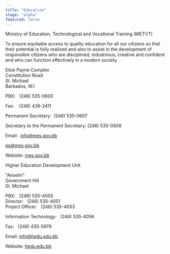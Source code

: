 ```yaml
---
title: "Education"
stage: "alpha"
featured: false
---
```


Ministry of Education, Technological and Vocational Training (METVT)

To ensure equitable access to quality education for all our citizens so that their potential is fully realized and also to assist in the development of responsible citizens who are disciplined, industrious, creative and confident and who can function effectively in a modern society.

Elsie Payne Complex       
Constitution Road  
St. Michael  
Barbados, W.I

PBX:   (246) 535-0600

Fax:    (246) 436-2411

Permanent Secretary:  (246) 535-0607

Secretary to the Permanent Secretary: (246) 535-0608

Email:  [info@mes.gov.bb](mailto:info@mes.gov.bb)

[ps@mes.gov.bb](mailto:ps@mes.gov.bb)

Website: [mes.gov.bb](https://mes.gov.bb)

Higher Education Development Unit

"Anselm"  
Government Hill  
St. Michael

PBX:   (246) 535-4050  
Director:   (246) 535-4051  
Project Officer:   (246) 535-4053

Information Technology:   (246) 535-4056

Fax:   (246) 435-5979

Email: info@hedu.edu.bb

Website: [hedu.edu.bb](http://www.hedu.edu.bb)